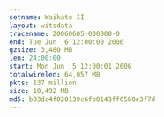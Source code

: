 ```yaml
---
setname: Waikato II
layout: witsdata
tracename: 20060605-000000-0
end: Tue Jun  6 12:00:00 2006
gzsize: 3,480 MB
len: 24:00:00
start: Mon Jun  5 12:00:01 2006
totalwirelen: 64,057 MB
pkts: 137 million
size: 10,492 MB
md5: b03dc4f020139c6fb0143ff6560e3f7d
---
```

